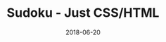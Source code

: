 ---
title: 'Sudoku - Just CSS/HTML'
description: 'Complete a sudoku puzzle without Javascript or server-side interaction.'
gametype: 'medium'
gameid: 8
date: 2018-06-20
tags: []
draft: false
type: 'games'
num19: [{'idx':1,'arr1':[1,2,3,4,5,6,7,8,9],'arr2':[1,2,3,4,5,6,7,8,9]},{'idx':2,'arr1':[1,2,3,4,5,6,7,8,9],'arr2':[1,2,3,4,5,6,7,8,9]},{'idx':3,'arr1':[1,2,3,4,5,6,7,8,9],'arr2':[1,2,3,4,5,6,7,8,9]},{'idx':4,'arr1':[1,2,3,4,5,6,7,8,9],'arr2':[1,2,3,4,5,6,7,8,9]},{'idx':5,'arr1':[1,2,3,4,5,6,7,8,9],'arr2':[1,2,3,4,5,6,7,8,9]},{'idx':6,'arr1':[1,2,3,4,5,6,7,8,9],'arr2':[1,2,3,4,5,6,7,8,9]},{'idx':7,'arr1':[1,2,3,4,5,6,7,8,9],'arr2':[1,2,3,4,5,6,7,8,9]},{'idx':8,'arr1':[1,2,3,4,5,6,7,8,9],'arr2':[1,2,3,4,5,6,7,8,9]},{'idx':9,'arr1':[1,2,3,4,5,6,7,8,9],'arr2':[1,2,3,4,5,6,7,8,9]}]
puzzle: [[0, 9, 0, 0, 0, 5, 7, 0, 0], [0, 0, 0, 7, 2, 0, 0, 0, 0], [0, 0, 3, 0, 0, 0, 0, 8, 1], [0, 0, 2, 6, 0, 0, 0, 4, 0], [3, 0, 0, 0, 0, 0, 8, 0, 0], [0, 0, 7, 2, 0, 0, 0, 1, 0], [0, 0, 9, 0, 0, 0, 0, 5, 8], [0, 0, 0, 1, 6, 0, 0, 0, 0], [0, 8, 0, 0, 0, 7, 6, 0, 0]]
layout: 'sudokucssstatic'
---